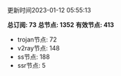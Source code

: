 更新时间2023-01-12 05:55:13

**总订阅: 73**
**总节点: 1352**
**有效节点: 413**
- trojan节点: 72
- v2ray节点: 148
- ss节点: 188
- ssr节点: 5
